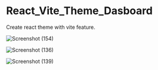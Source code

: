 # React_Vite_Theme_Dasboard
Create react theme with vite feature.

![Screenshot (154)](https://github.com/kunalBari5557/React_Vite_Theme_Dasboard/assets/96560938/633927cd-cd1c-4940-9f75-c6290152ca26)

![Screenshot (136)](https://github.com/kunalBari5557/React_Vite_Theme_Dasboard/assets/96560938/a60f2917-ef22-492f-827a-3f3b6d34ade9)

![Screenshot (139)](https://github.com/kunalBari5557/React_Vite_Theme_Dasboard/assets/96560938/ea0c58c9-1198-43da-bbbb-376ea7fe9b9d)

